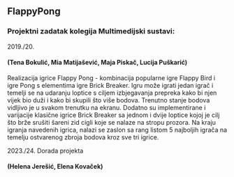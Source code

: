 <h2> FlappyPong </h2>
<h3> Projektni zadatak kolegija Multimedijski sustavi: </h3>

2019./20.
<h4>(Tena Bokulić, Mia Matijašević, Maja Piskač, Lucija Puškarić) </h4>

Realizacija igrice Flappy Pong - kombinacija popularne igre Flappy Bird i igre Pong s elementima igre Brick Breaker. Igru može igrati jedan igrač i temelji se na udaranju loptice s ciljem izbjegavanja prepreka kako bi njen vijek bio duži i kako bi skupili što više bodova. Trenutno stanje bodova vidljivo je u svakom trenutku na ekranu. Dodatno su implementirane i varijacije klasične igrice Brick Breaker sa jednom i dvije loptice kojoj je cilj što brže srušiti šareni zid cigli koje se nalaze na stropu prozora. Na kraju igranja navedenih igrica, nalazi se zaslon sa rang listom 5 najboljih igrača na temelju ostvarenog zbroja bodova kroz sve tri igrice.

2023./24. 
Dorada projekta
<h4>(Helena Jerešić, Elena Kovaček) </h4>


